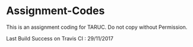 # Assignment-Codes
This is an assignment coding for TARUC.
Do not copy without Permission.

Last Build Success on Travis CI : 29/11/2017

